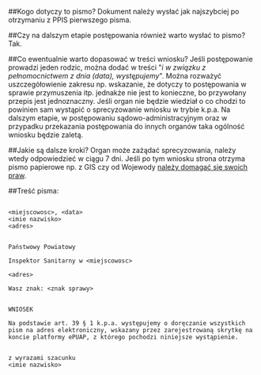 ##Kogo dotyczy to pismo?
Dokument należy wysłać jak najszybciej po otrzymaniu z PPIS pierwszego pisma.

##Czy na dalszym etapie postępowania również warto wysłać to pismo?
Tak.

##Co ewentualnie warto dopasować w treści wniosku?
Jeśli postępowanie prowadzi jeden rodzic, można dodać w treści "*i w związku z pełnomocnictwem z dnia (data), występujemy*".
Można rozważyć uszczegółowienie zakresu np. wskazanie, że dotyczy to postępowania w sprawie przymuszenia itp. jednakże nie jest to konieczne, bo przywołany przepis jest jednoznaczny.
Jeśli organ nie będzie wiedział o co chodzi to powinien sam wystąpić o sprecyzowanie wniosku w trybie k.p.a.
Na dalszym etapie, w postępowaniu sądowo-administracyjnym oraz w przypadku przekazania postępowania do innych organów taka ogólność wniosku będzie zaletą.

##Jakie są dalsze kroki?
Organ może zażądać sprecyzowania, należy wtedy odpowiedzieć w ciągu 7 dni. Jeśli po tym wniosku strona otrzyma pismo papierowe np. z GIS czy od Wojewody [należy domagać się swoich praw](https://github.com/szanitani/szczepienia/blob/master/Sciezki%20alternatywne/skarga%20na%20nieprawidlowe%20doreczenie.md).

##Treść pisma:
```
                                                                <miejscowosc>, <data>
<imie nazwisko>
<adres>

                                                                Państwowy Powiatowy
                                                                Inspektor Sanitarny w <miejscowosc>
                                                                <adres>

Wasz znak: <znak sprawy>


WNIOSEK

Na podstawie art. 39 § 1 k.p.a. występujemy o doręczanie wszystkich pism na adres elektroniczny, wskazany przez zarejestrowaną skrytkę na koncie platformy ePUAP, z którego pochodzi niniejsze wystąpienie.


z wyrazami szacunku
<imie nazwisko>

```
